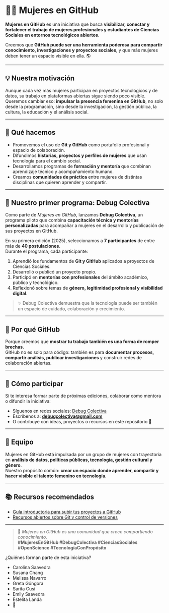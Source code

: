 # 👩‍💻 Mujeres en GitHub

**Mujeres en GitHub** es una iniciativa que busca **visibilizar, conectar y fortalecer el trabajo de mujeres profesionales y estudiantes de Ciencias Sociales en entornos tecnológicos abiertos**.  

Creemos que **GitHub puede ser una herramienta poderosa para compartir conocimiento, investigaciones y proyectos sociales**, y que más mujeres deben tener un espacio visible en ella. 🌎  

---

## 💡 Nuestra motivación

Aunque cada vez más mujeres participan en proyectos tecnológicos y de datos, su trabajo en plataformas abiertas sigue siendo poco visible.  
Queremos cambiar eso: **impulsar la presencia femenina en GitHub**, no solo desde la programación, sino desde la investigación, la gestión pública, la cultura, la educación y el análisis social.

---

## 🧩 Qué hacemos

- Promovemos el uso de **Git y GitHub** como portafolio profesional y espacio de colaboración.  
- Difundimos **historias, proyectos y perfiles de mujeres** que usan tecnología para el cambio social.  
- Desarrollamos programas de **formación y mentoría** que combinan aprendizaje técnico y acompañamiento humano.  
- Creamos **comunidades de práctica** entre mujeres de distintas disciplinas que quieren aprender y compartir.

---

## 🚀 Nuestro primer programa: Debug Colectiva

Como parte de *Mujeres en GitHub*, lanzamos **Debug Colectiva**, un programa piloto que combina **capacitación técnica y mentorías personalizadas** para acompañar a mujeres en el desarrollo y publicación de sus proyectos en GitHub.  

En su primera edición (2025), seleccionamos a **7 participantes** de entre más de **40 postulaciones**.  
Durante el programa, cada participante:

1. Aprendió los fundamentos de **Git y GitHub** aplicados a proyectos de Ciencias Sociales.  
2. Desarrolló o publicó un proyecto propio.  
3. Participó en **mentorías con profesionales** del ámbito académico, público y tecnológico.  
4. Reflexionó sobre temas de **género, legitimidad profesional y visibilidad digital**.

> ✨ Debug Colectiva demuestra que la tecnología puede ser también un espacio de cuidado, colaboración y crecimiento.

---

## 💬 Por qué GitHub

Porque creemos que **mostrar tu trabajo también es una forma de romper brechas**.  
GitHub no es solo para código: también es para **documentar procesos, compartir análisis, publicar investigaciones** y construir redes de colaboración abiertas.

---

## 🌱 Cómo participar

Si te interesa formar parte de próximas ediciones, colaborar como mentora o difundir la iniciativa:

- Síguenos en redes sociales: [Debug Colectiva](#)  
- Escríbenos a: **debugcolectiva@gmail.com**  
- O contribuye con ideas, proyectos o recursos en este repositorio 💫  

---

## 🤝 Equipo

Mujeres en GitHub está impulsada por un grupo de mujeres con trayectoria en **análisis de datos, políticas públicas, tecnología, gestión cultural y género**.  
Nuestro propósito común: **crear un espacio donde aprender, compartir y hacer visible el talento femenino en tecnología**.

---

## 📚 Recursos recomendados

- [Guía introductoria para subir tus proyectos a GitHub](#)  
- [Recursos abiertos sobre Git y control de versiones](#)

---

> 💬 *Mujeres en GitHub es una comunidad que crece compartiendo conocimiento.*  
> **#MujeresEnGitHub #DebugColectiva #CienciasSociales #OpenScience #TecnologíaConPropósito**

¿Quiénes forman parte de esta iniciativa?
- Carolina Saavedra
- Susana Chang
- Melissa Navarro
- Greta Góngora
- Sarita Cusi
- Emily Saavedra
- Estelita Landa
- 👋

<!--
**WomenInGitH/WomeninGitH** is a ✨ _special_ ✨ repository because its `README.md` (this file) appears on your GitHub profile.

Here are some ideas to get you started:

- 🔭 I’m currently working on ...
- 🌱 I’m currently learning ...
- 👯 I’m looking to collaborate on ...
- 🤔 I’m looking for help with ...
- 💬 Ask me about ...
- 📫 How to reach me: ...
- 😄 Pronouns: ...
- ⚡ Fun fact: ...
-->
